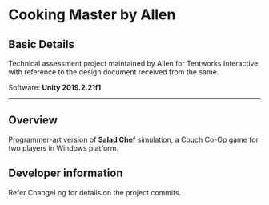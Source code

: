 # Cooking Master by Allen

## Basic Details

 Technical assessment project maintained by Allen for Tentworks Interactive with reference to the design document received from the same. 

 Software: **Unity 2019.2.21f1**

---

## Overview

 Programmer-art version of **Salad Chef** simulation, a Couch Co-Op game for two players in Windows platform.
 
## Developer information

 Refer ChangeLog for details on the project commits.